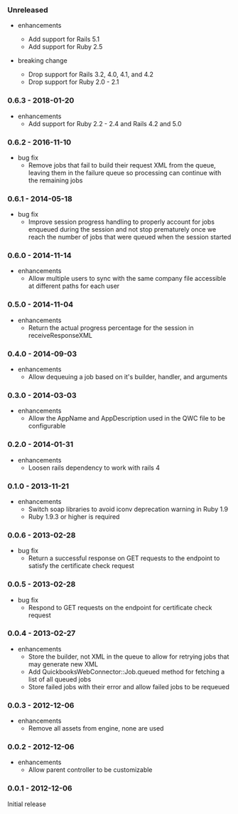 ### Unreleased

* enhancements
  * Add support for Rails 5.1
  * Add support for Ruby 2.5

* breaking change
  * Drop support for Rails 3.2, 4.0, 4.1, and 4.2
  * Drop support for Ruby 2.0 - 2.1

### 0.6.3 - 2018-01-20

* enhancements
  * Add support for Ruby 2.2 - 2.4 and Rails 4.2 and 5.0

### 0.6.2 - 2016-11-10

* bug fix
  * Remove jobs that fail to build their request XML from the queue, leaving them in the failure queue so processing can continue with the remaining jobs

### 0.6.1 - 2014-05-18

* bug fix
  * Improve session progress handling to properly account for jobs enqueued during the session and not stop prematurely once we reach the number of jobs that were queued when the session started

### 0.6.0 - 2014-11-14

* enhancements
  * Allow multiple users to sync with the same company file accessible at different paths for each user

### 0.5.0 - 2014-11-04

* enhancements
  * Return the actual progress percentage for the session in receiveResponseXML

### 0.4.0 - 2014-09-03

* enhancements
  * Allow dequeuing a job based on it's builder, handler, and arguments

### 0.3.0 - 2014-03-03

* enhancements
  * Allow the AppName and AppDescription used in the QWC file to be configurable

### 0.2.0 - 2014-01-31

* enhancements
  * Loosen rails dependency to work with rails 4

### 0.1.0 - 2013-11-21

* enhancements
  * Switch soap libraries to avoid iconv deprecation warning in Ruby 1.9
  * Ruby 1.9.3 or higher is required

### 0.0.6 - 2013-02-28

* bug fix
  * Return a successful response on GET requests to the endpoint to satisfy the certificate check request

### 0.0.5 - 2013-02-28

* bug fix
  * Respond to GET requests on the endpoint for certificate check request

### 0.0.4 - 2013-02-27

* enhancements
  * Store the builder, not XML in the queue to allow for retrying jobs that may generate new XML
  * Add QuickbooksWebConnector::Job.queued method for fetching a list of all queued jobs
  * Store failed jobs with their error and allow failed jobs to be requeued

### 0.0.3 - 2012-12-06

* enhancements
  * Remove all assets from engine, none are used

### 0.0.2 - 2012-12-06

* enhancements
  * Allow parent controller to be customizable

### 0.0.1 - 2012-12-06

Initial release
